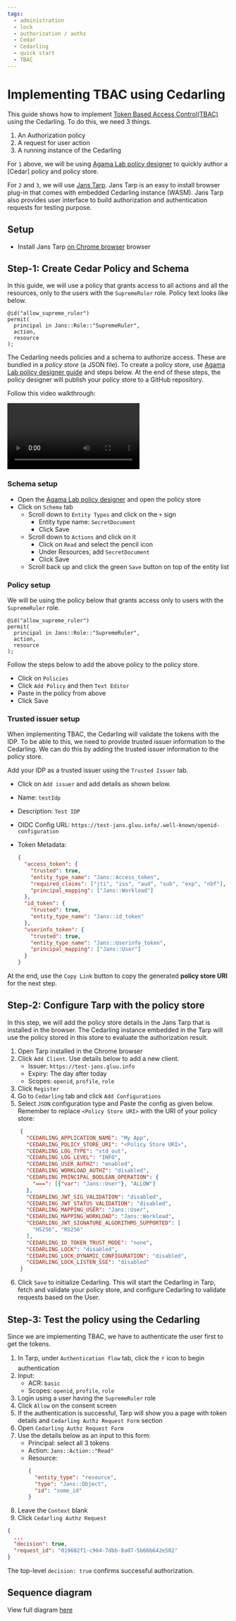 ```yaml
---
tags:
  - administration
  - lock
  - authorization / authz
  - Cedar
  - Cedarling
  - quick start
  - TBAC
---
```


# Implementing TBAC using Cedarling

This guide shows how to implement 
[Token Based Access Control(TBAC)](./cedarling-overview.md#token-based-access-control-tbac) using 
the Cedarling. To do this, we need 3 things. 

1. An Authorization policy
2. A request for user action
3. A running instance of the Cedarling

For `1` above, we will be using [Agama Lab policy designer](https://gluu.org/agama/authorization-policy-designer/) to quickly author
a [Cedar] policy and policy store.

For `2` and `3`, we will use [Jans Tarp](https://github.com/JanssenProject/jans/blob/main/demos/jans-tarp/README.md). Jans Tarp is an easy to install browser
plug-in that comes with embedded Cedarling instance (WASM). Jans Tarp also provides
user interface to build authorization and authentication requests for testing
purpose.

## Setup

- Install Jans Tarp [on Chrome browser](https://github.com/JanssenProject/jans/blob/main/demos/jans-tarp/README.md#releases) browser

## Step-1: Create Cedar Policy and Schema

In this guide, we will use a policy that grants access to all actions and all
the resources, only to the users with the `SupremeRuler` role. Policy text 
looks like below.

```
@id("allow_supreme_ruler")
permit(
  principal in Jans::Role::"SupremeRuler",
  action,
  resource
);
```

The Cedarling needs policies and a schema to authorize access. 
These are bundled in a *policy store* (a JSON file). To create a policy store, 
use [Agama Lab policy designer guide](https://gluu.org/agama/authorization-policy-designer/) 
and steps below. At the end of these steps, the policy
designer will publish your policy store to a GitHub repository. 

Follow this video walkthrough:

![agama-lab-policy-store](../assets/agama-lab-policy-store.mp4)

### Schema setup

  - Open the [Agama Lab policy designer](https://cloud.gluu.org/agama-lab/dashboard/policy_store)
  and open the policy store
  - Click on `Schema` tab
    - Scroll down to `Entity Types` and click on the `+` sign
      - Entity type name: `SecretDocument`
      - Click Save
    - Scroll down to `Actions` and click on it  
      - Click on `Read` and select the pencil icon
      - Under Resources, add `SecretDocument`
      - Click Save
    - Scroll back up and click the green `Save` button on top of the entity list

### Policy setup

  We will be using the policy below that grants access only to users with 
  the `SupremeRuler` role.

  ```
  @id("allow_supreme_ruler")
  permit(
    principal in Jans::Role::"SupremeRuler",
    action,
    resource
  );
  ```

  Follow the steps below to add the above policy to the policy store.

  - Click on `Policies`
  - Click `Add Policy` and then `Text Editor`
  - Paste in the policy from above
  - Click Save

### Trusted issuer setup

  When implementing TBAC, the Cedarling will validate the tokens with the IDP.
  To be able to this, we need to provide trusted issuer information to the 
  Cedarling. We can do this by adding the trusted issuer information to the
  policy store.
  
  Add your IDP as a trusted issuer using the `Trusted Issuer` tab. 

  - Click on `Add issuer` and add details as shown below.
   - Name: `testIdp`
   - Description: `Test IDP`
   - OIDC Config URL: `https://test-jans.gluu.info/.well-known/openid-configuration`
   - Token Metadata:

     ```json
     {
       "access_token": {
         "trusted": true,
         "entity_type_name": "Jans::Access_token",
         "required_claims": ["jti", "iss", "aud", "sub", "exp", "nbf"],
         "principal_mapping": ["Jans::Workload"]
       },
       "id_token": {
         "trusted": true,
         "entity_type_name": "Jans::id_token"
       },
       "userinfo_token": {
         "trusted": true,
         "entity_type_name": "Jans::Userinfo_token",
         "principal_mapping": ["Jans::User"]
       }
     }
     ```

At the end, use the `Copy Link` button to copy the generated 
**policy store URI** for the next step.

## Step-2: Configure Tarp with the policy store 

In this step, we will add the policy store details in the Jans Tarp that is
installed in the browser. The Cedarling instance embedded in the Tarp will
use the policy stored in this store to evaluate the authorization result.

1. Open Tarp installed in the Chrome browser 
2. Click `Add Client`. Use details below to add a new client.
   * Issuer: `https://test-jans.gluu.info`
   * Expiry: The day after today 
   * Scopes: `openid`, `profile`, `role`
3. Click `Register`
4. Go to `Cedarling` tab and click `Add Configurations`
5. Select `JSON` configuration type and Paste the config as given below. 
Remember to replace `<Policy Store URI>` with 
the URI of your policy store:

```json
    {
      "CEDARLING_APPLICATION_NAME": "My App",
      "CEDARLING_POLICY_STORE_URI": "<Policy Store URI>",
      "CEDARLING_LOG_TYPE": "std_out",
      "CEDARLING_LOG_LEVEL": "INFO",
      "CEDARLING_USER_AUTHZ": "enabled",
      "CEDARLING_WORKLOAD_AUTHZ": "disabled",
      "CEDARLING_PRINCIPAL_BOOLEAN_OPERATION": {
        "===": [{"var": "Jans::User"}, "ALLOW"]
      },
      "CEDARLING_JWT_SIG_VALIDATION": "disabled",
      "CEDARLING_JWT_STATUS_VALIDATION": "disabled",
      "CEDARLING_MAPPING_USER": "Jans::User",
      "CEDARLING_MAPPING_WORKLOAD": "Jans::Workload",
      "CEDARLING_JWT_SIGNATURE_ALGORITHMS_SUPPORTED": [
        "HS256", "RS256"
      ],
      "CEDARLING_ID_TOKEN_TRUST_MODE": "none",
      "CEDARLING_LOCK": "disabled",
      "CEDARLING_LOCK_DYNAMIC_CONFIGURATION": "disabled",
      "CEDARLING_LOCK_LISTEN_SSE": "disabled"
    }
```

6.  Click `Save` to initialize Cedarling. This will start the Cedarling in Tarp,
 fetch and validate your policy store, and configure Cedarling to validate requests based on the User. 

## Step-3: Test the policy using the Cedarling

Since we are implementing TBAC, we have to authenticate the user first to get
the tokens. 

1. In Tarp, under `Authentication flow` tab, click the ⚡ icon to begin authentication
2. Input:
   * ACR: `basic`
   * Scopes: `openid`, `profile`, `role`
3. Login using a user having the `SupremeRuler` role
4. Click `Allow` on the consent screen
5. If the authentication is successful, Tarp will show you a page with token details and `Cedarling Authz Request Form` section
5. Open `Cedarling Authz Request Form`
6. Use the details below as an input to this form:
   * Principal: select all 3 tokens
   * Action: `Jans::Action::"Read"`
   * Resource:
     ```json
     {
       "entity_type": "resource",
       "type": "Jans::Object",
       "id": "some_id"
     }
     ```
7. Leave the `Context` blank
7. Click `Cedarling Authz Request`


```json title="Sample Response"
{
  ...
  "decision": true,
  "request_id": "019602f1-c964-7dbb-8a07-5b66b642e502"
}
```

The top-level `decision: true` confirms successful authorization.

## Sequence diagram

View full diagram [here](https://sequencediagram.org/index.html#initialData=C4S2BsFMAIGFICYEMBO4QDsDm0kYdACqoAOAUGSaqAMYhUbDQBCKA9gO4DOkKl1IOgybEU5Kilr08TAIIBXYAAtoAZV4A3XhVaceKALQA+USQBc0AKKNe0BcrWbbNNhgBmILGVPH7K9ShaKBYAIgCeGEgAtoJw6JCM0ABKkFggXMAoSKCu0GR+joG8xqYWsPGJAJIhuPiONCiQwGS63MUmpBbWwLbwyGiYOABGbGzAGVkk0C7unt6kvor+TsHQAOKWhNAA9ABWeFwGSEvbjRkaAIx7HADWXPlLhUElndAAUgDqANKq82IvYgslQwYBASHQAC8YH1UOhsC12G1DB1AWpgNRcEs2CgQBDsiBcm5wJw-iRFg4AkELBstnsDkcTmdgJdtsdlNjcZAAPwAOj5DwpKwB5h2NHB4CGSBoNy5LgQkAAvHyeaTycsiqsaTt9hhDmylKdIOcrsA2DcEgL1c8USKAN4AIilNCNXAA+qbzRh7RYADyfQhGAC+OkR+mFZUQsMGdiWEIAFCQcRghOCADS4Gg5DDps5seQoZ3pmY9AAewAAlKqjK19BH+nCcCFIHQuASMEA)
